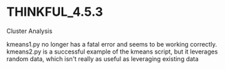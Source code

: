 # THINKFUL_4.5.3
Cluster Analysis

kmeans1.py no longer has a fatal error and seems to be working correctly.
kmeans2.py is a successful example of the kmeans script, but it leverages random data, which isn't really as useful as leveraging existing data
